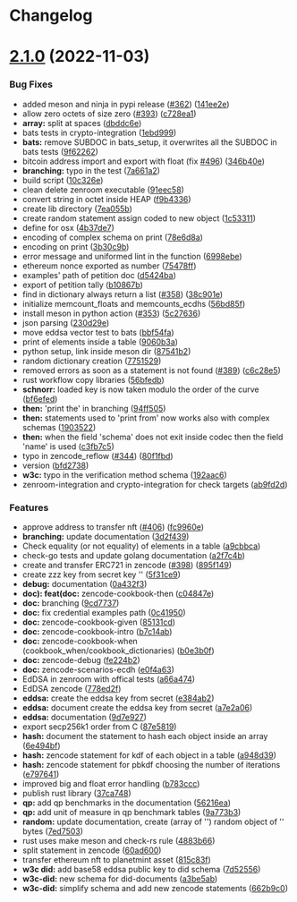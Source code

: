 # Changelog

# [2.1.0](https://github.com/matteo-cristino/Zenroom/compare/v2.0.0...v2.1.0) (2022-11-03)


### Bug Fixes

* added meson and ninja in pypi release ([#362](https://github.com/matteo-cristino/Zenroom/issues/362)) ([141ee2e](https://github.com/matteo-cristino/Zenroom/commit/141ee2e04de4abf1416b86381b26606912d841ea))
* allow zero octets of size zero ([#393](https://github.com/matteo-cristino/Zenroom/issues/393)) ([c728ea1](https://github.com/matteo-cristino/Zenroom/commit/c728ea198a0c444b0297bb0c9c79aab1f6c3e569))
* **array:** split at spaces ([dbddc6e](https://github.com/matteo-cristino/Zenroom/commit/dbddc6e2517a3a31689ea78e9c75765c5f8af52d))
* bats tests in crypto-integration ([1ebd999](https://github.com/matteo-cristino/Zenroom/commit/1ebd999addb1c1f71575567fb00d39a67db308f1))
* **bats:** remove SUBDOC in bats_setup, it overwrites all the SUBDOC in bats tests ([9f62262](https://github.com/matteo-cristino/Zenroom/commit/9f62262fb7bcf76743adcc406c586e461ba27073))
* bitcoin address import and export with float (fix [#496](https://github.com/matteo-cristino/Zenroom/issues/496)) ([346b40e](https://github.com/matteo-cristino/Zenroom/commit/346b40e042af7d41b94e6816ed78d29c6db26b50))
* **branching:** typo in the test ([7a661a2](https://github.com/matteo-cristino/Zenroom/commit/7a661a25372501ffd5c3fd98143351e121ab5117))
* build script ([10c326e](https://github.com/matteo-cristino/Zenroom/commit/10c326e4cd078a19e394a0974c11fc53902c7d62))
* clean delete zenroom executable ([91eec58](https://github.com/matteo-cristino/Zenroom/commit/91eec580b12aaf85ad159f0591eb524382e56a34))
* convert string in octet inside HEAP ([f9b4336](https://github.com/matteo-cristino/Zenroom/commit/f9b43362f89eaf7aefcdefa33c74fffa234ce93b))
* create lib directory ([7ea055b](https://github.com/matteo-cristino/Zenroom/commit/7ea055b08323cb101e0def6eae7b249daf3b6c97))
* create random statement assign coded to new object ([1c53311](https://github.com/matteo-cristino/Zenroom/commit/1c53311ea2292c0a5e4b0dd2be8f6ced5b97d124))
* define for osx ([4b37de7](https://github.com/matteo-cristino/Zenroom/commit/4b37de737512b31945a0a601127c68a4259a20d6))
* encoding of complex schema on print ([78e6d8a](https://github.com/matteo-cristino/Zenroom/commit/78e6d8a052e35aadb810e6c4e391769c9b08fa20))
* encoding on print ([3b30c9b](https://github.com/matteo-cristino/Zenroom/commit/3b30c9b393f61d02025bfcd3056bd7c43e1903e1))
* error message and uniformed lint in the function ([6998ebe](https://github.com/matteo-cristino/Zenroom/commit/6998ebe692845874d29ddbe48cf7401fa83a99f0))
* ethereum nonce exported as number ([75478ff](https://github.com/matteo-cristino/Zenroom/commit/75478fff6abf3523fecd1efb3fd3825b2ca44209))
* examples' path of petition doc ([d5424ba](https://github.com/matteo-cristino/Zenroom/commit/d5424ba2d1d5746feb3e8266617827679a7a7d6c))
* export of petition tally ([b10867b](https://github.com/matteo-cristino/Zenroom/commit/b10867b65d69f597c954103fb0afcd640f27e53f))
* find in dictionary always return a list ([#358](https://github.com/matteo-cristino/Zenroom/issues/358)) ([38c901e](https://github.com/matteo-cristino/Zenroom/commit/38c901e50ce6b3a9ab195f88c3d20d43eb53d2b5))
* initialize memcount_floats and memcounts_ecdhs ([56bd85f](https://github.com/matteo-cristino/Zenroom/commit/56bd85f17df79dc886b8f1733ffe4e79d6567b6d))
* install meson in python action ([#353](https://github.com/matteo-cristino/Zenroom/issues/353)) ([5c27636](https://github.com/matteo-cristino/Zenroom/commit/5c276360140199cb7f0fc1e6c7f5f42abb544f19))
* json parsing ([230d29e](https://github.com/matteo-cristino/Zenroom/commit/230d29e26cc2dc3836da817d84c7510e75060416))
* move eddsa vector test to bats ([bbf54fa](https://github.com/matteo-cristino/Zenroom/commit/bbf54fa66226ddccfa4ad42e709c21744568413b))
* print of elements inside a table ([9060b3a](https://github.com/matteo-cristino/Zenroom/commit/9060b3a073b9adab937551a5145572bcf1b09b23))
* python setup, link inside meson dir ([87541b2](https://github.com/matteo-cristino/Zenroom/commit/87541b2c9b16bdb35fb3bb570b293d58c53dfdb7))
* random dictionary creation ([7751529](https://github.com/matteo-cristino/Zenroom/commit/77515299e3d890758a051f671c23dd95aea4c5d4))
* removed errors as soon as a statement is not found ([#389](https://github.com/matteo-cristino/Zenroom/issues/389)) ([c6c28e5](https://github.com/matteo-cristino/Zenroom/commit/c6c28e5888f3c1513060d19f69fec59a7127f123))
* rust workflow copy libraries ([56bfedb](https://github.com/matteo-cristino/Zenroom/commit/56bfedb855dd09312234cf0b69386127ecdacc03))
* **schnorr:** loaded key is now taken modulo the order of the curve ([bf6efed](https://github.com/matteo-cristino/Zenroom/commit/bf6efedf0edbed2f8575c5355284311bf2e78d74))
* **then:** 'print the' in branching ([94ff505](https://github.com/matteo-cristino/Zenroom/commit/94ff505cc374c35d4a2191c9b958b26bd0fc5f61))
* **then:** statements used to 'print from' now works also with complex schemas ([1903522](https://github.com/matteo-cristino/Zenroom/commit/190352215c796c8b4bbdff6e011b49d8923f2418))
* **then:** when the field 'schema' does not exit inside codec then the field 'name' is used ([c3fb7c5](https://github.com/matteo-cristino/Zenroom/commit/c3fb7c5b6786be3a3566652c03c4a9dd7225bf4c))
* typo in zencode_reflow ([#344](https://github.com/matteo-cristino/Zenroom/issues/344)) ([80f1fbd](https://github.com/matteo-cristino/Zenroom/commit/80f1fbdf803cbe662f3d5f5aa92b7457856242ce))
* version ([bfd2738](https://github.com/matteo-cristino/Zenroom/commit/bfd2738e826f6343feeb8cbcde38db9fbd7e4741))
* **w3c:** typo in the verification method schema ([192aac6](https://github.com/matteo-cristino/Zenroom/commit/192aac6acf17f0f0753e2a328f861bc965e29e80))
* zenroom-integration and crypto-integration for check targets ([ab9fd2d](https://github.com/matteo-cristino/Zenroom/commit/ab9fd2d00a48e5e8d8b2930f8ea82206a518ea54))


### Features

* approve address to transfer nft ([#406](https://github.com/matteo-cristino/Zenroom/issues/406)) ([fc9960e](https://github.com/matteo-cristino/Zenroom/commit/fc9960efff4c6c344f8dedd3bc6bdef10126d08e))
* **branching:** update documentation ([3d2f439](https://github.com/matteo-cristino/Zenroom/commit/3d2f4393e7feb03aa87ed33934efa0cc852df697))
* Check equality (or not equality) of elements in a table ([a9cbbca](https://github.com/matteo-cristino/Zenroom/commit/a9cbbca069dd0453cd75654b8e6f898acb24f0df))
* check-go tests and update golang documentation ([a2f7c4b](https://github.com/matteo-cristino/Zenroom/commit/a2f7c4b883a510b478ed7550ac54edc0736b24f3))
* create and transfer ERC721 in zencode ([#398](https://github.com/matteo-cristino/Zenroom/issues/398)) ([895f149](https://github.com/matteo-cristino/Zenroom/commit/895f149611ab45c6437ab7dd43effcab5e50c8b2))
* create zzz key from secret key '' ([5f31ce9](https://github.com/matteo-cristino/Zenroom/commit/5f31ce9a9f6d5bfc5abbc80e0e59fa7afa768096))
* **debug:** documentation ([0a432f3](https://github.com/matteo-cristino/Zenroom/commit/0a432f3717565954032dd61fc25d35ed6e9b849f))
* **doc): feat(doc:** zencode-cookbook-then ([c04847e](https://github.com/matteo-cristino/Zenroom/commit/c04847e06d8341770d85f8f493d87e512e5461be))
* **doc:** branching ([9cd7737](https://github.com/matteo-cristino/Zenroom/commit/9cd773769329db6058566a3e65eef7c41d644e95))
* **doc:** fix credential examples path ([0c41950](https://github.com/matteo-cristino/Zenroom/commit/0c41950485e514924ff4f538982aeb006e0701a2))
* **doc:** zencode-cookbook-given ([85131cd](https://github.com/matteo-cristino/Zenroom/commit/85131cd9c365a0a3a403b88f4cc9bf78cff879a4))
* **doc:** zencode-cookbook-intro ([b7c14ab](https://github.com/matteo-cristino/Zenroom/commit/b7c14ab548205e0ee020c1101ca327dcb90cbc1c))
* **doc:** zencode-cookbook-when (cookbook_when/cookbook_dictionaries) ([b0e3b0f](https://github.com/matteo-cristino/Zenroom/commit/b0e3b0fde627b890333384da7202c9acaba51c93))
* **doc:** zencode-debug ([fe224b2](https://github.com/matteo-cristino/Zenroom/commit/fe224b28d85834c15257206d8a563aee63e05984))
* **doc:** zencode-scenarios-ecdh ([e0f4a63](https://github.com/matteo-cristino/Zenroom/commit/e0f4a63b19eb98fce863e5ba48516c6897cf9520))
* EdDSA in zenroom with offical tests ([a66a474](https://github.com/matteo-cristino/Zenroom/commit/a66a474b5510ae42db5cc3a8cb9e8b3ffadf3450))
* EdDSA zencode ([778ed2f](https://github.com/matteo-cristino/Zenroom/commit/778ed2f8c1def25de0aacfc5af39eb78b40fec8e))
* **eddsa:** create the eddsa key from secret ([e384ab2](https://github.com/matteo-cristino/Zenroom/commit/e384ab2b76964e6ba3aad1326c463202d1bbf2df))
* **eddsa:** document create the eddsa key from secret ([a7e2a06](https://github.com/matteo-cristino/Zenroom/commit/a7e2a06946a439ecf37c7729479a4d6f45d98cf3))
* **eddsa:** documentation ([9d7e927](https://github.com/matteo-cristino/Zenroom/commit/9d7e92776aafaec05c11b136dd5fca8950b414ff))
* export secp256k1 order from C ([87e5819](https://github.com/matteo-cristino/Zenroom/commit/87e58195e5984b20c776001da8d7cce28a55f7f0))
* **hash:** document the statement to hash each object inside an array ([6e494bf](https://github.com/matteo-cristino/Zenroom/commit/6e494bf6ba6af3555ebc7e2c8281f4c73557da22))
* **hash:** zencode statement for kdf of each object in a table ([a948d39](https://github.com/matteo-cristino/Zenroom/commit/a948d39cf06119430d8df2cc3508452baa7dcbc1))
* **hash:** zencode statement for pbkdf choosing the number of iterations ([e797641](https://github.com/matteo-cristino/Zenroom/commit/e79764116dc053b2471a37b6e5f23fc00306564c))
* improved big and float error handling ([b783ccc](https://github.com/matteo-cristino/Zenroom/commit/b783cccac57154a34ed79ef41932f78e9d0fa622))
* publish rust library ([37ca748](https://github.com/matteo-cristino/Zenroom/commit/37ca748b694df803e3b8f4230d0ff2d4f4dccf4a))
* **qp:** add qp benchmarks in the documentation ([56216ea](https://github.com/matteo-cristino/Zenroom/commit/56216eaf83a42e51eebbf1e889fffeb12ec03560))
* **qp:** add unit of measure in qp benchmark tables ([9a773b3](https://github.com/matteo-cristino/Zenroom/commit/9a773b31d88684cf7408129b8c67675bc6a697d3))
* **random:** update documentation, create (array of '') random object of '' bytes ([7ed7503](https://github.com/matteo-cristino/Zenroom/commit/7ed750310aa5768eca66749dc5dfb44871fa3b5e))
* rust uses make meson and check-rs rule ([4883b66](https://github.com/matteo-cristino/Zenroom/commit/4883b6631a3edd53faa997f26bffc3dde10cbefd))
* split statement in zencode ([60ad600](https://github.com/matteo-cristino/Zenroom/commit/60ad600242024111d4666b5f3eb430a6e154ee52))
* transfer ethereum nft to planetmint asset ([815c83f](https://github.com/matteo-cristino/Zenroom/commit/815c83fea9d50e67f02249a17db45e067a34eeb7))
* **w3c did:** add base58 eddsa public key to did schema ([7d52556](https://github.com/matteo-cristino/Zenroom/commit/7d52556875bf3ae3beccde031b9d30940fea1d74))
* **w3c-did:** new schema for did-documents ([a3be5ab](https://github.com/matteo-cristino/Zenroom/commit/a3be5ab03ffe57279e886398f6b367229031aa33))
* **w3c-did:** simplify schema and add new zencode statements ([662b9c0](https://github.com/matteo-cristino/Zenroom/commit/662b9c05314c1a48b2a2a3ae61a91edc8079bbb4))
